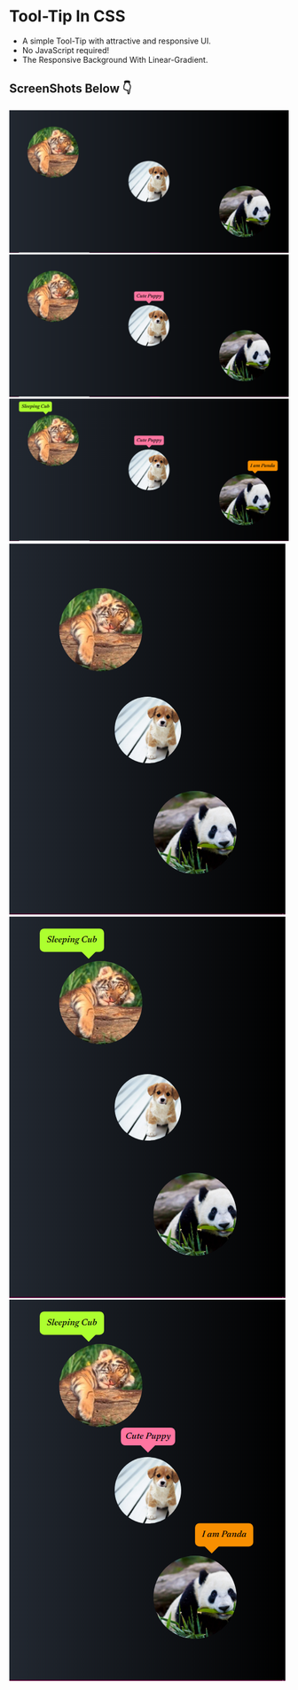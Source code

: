 # Tool-Tip In CSS

- A simple Tool-Tip with attractive and responsive UI.
- No JavaScript required!
- The Responsive Background With Linear-Gradient.

## ScreenShots Below 👇

![screenshot](https://github.com/blackcodding/Tool-Tip/blob/master/Fullscreen1.PNG)
![screenshot](https://github.com/blackcodding/Tool-Tip/blob/master/FullScreen2.PNG)
![screenshot](https://github.com/blackcodding/Tool-Tip/blob/master/Fullscreen_tooltip3.PNG)
![screenshot](https://github.com/blackcodding/Tool-Tip/blob/master/Responsive-page1.PNG)
![screenshot](https://github.com/blackcodding/Tool-Tip/blob/master/Responsive-page2.PNG)
![screenshot](https://github.com/blackcodding/Tool-Tip/blob/master/Responsive_page3.PNG)
